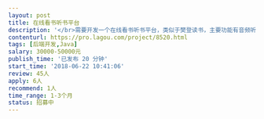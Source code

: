 ```yaml
---                
layout: post       
title: 在线看书听书平台           
description: '</br>需要开发一个在线看书听书平台，类似于樊登读书，主要功能有音频听书，视频说书，可以在线支付，在线评价。平台还能发布一些心灵鸡汤，大家可以进行互动。</br>参与线上答题获取积分等功能。</br>'     
contenturl: https://pro.lagou.com/project/8520.html      
tags: [后端开发,Java]            
salary: 30000-50000元          
publish_time: '已发布 20 分钟'         
start_time: '2018-06-22 10:41:06'           
review: 45人                   
apply: 6人                   
recommend: 1人                   
time_range: 1-3个月              
status: 招募中                  
---                 
```

